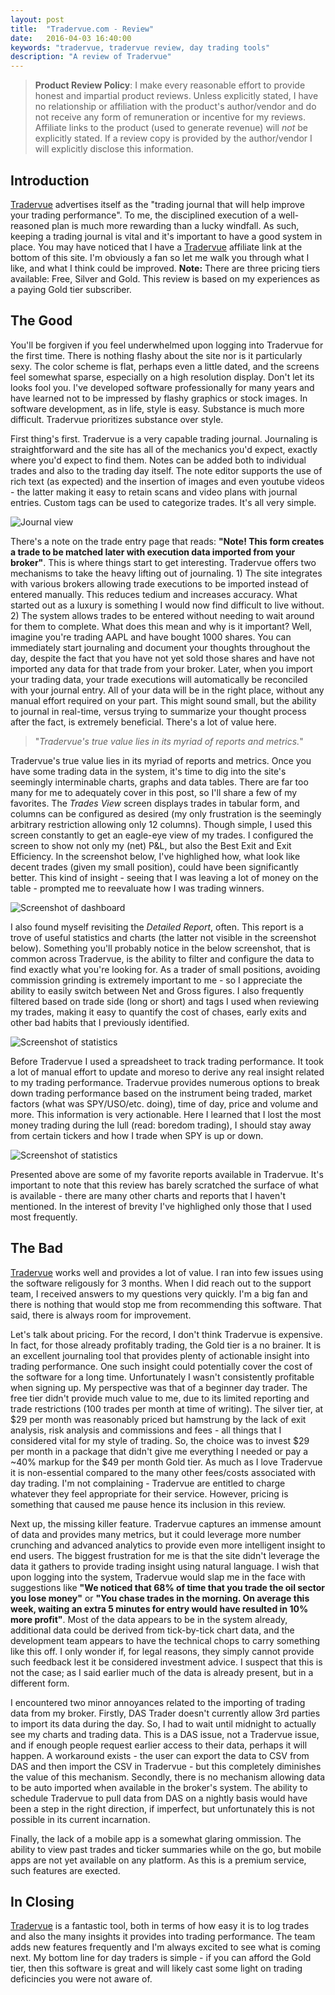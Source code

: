 ```yaml
---
layout: post
title:  "Tradervue.com - Review"
date:   2016-04-03 16:40:00
keywords: "tradervue, tradervue review, day trading tools"
description: "A review of Tradervue"
---
```


> **Product Review Policy**: I make every reasonable effort to provide honest and impartial product reviews. Unless explicitly stated, I have no relationship  or affiliation with the product's author/vendor and do not receive any form of remuneration or incentive for my reviews. Affiliate links to the product (used to generate revenue) will *not* be explicitly stated. If a review copy is provided by the author/vendor I will explicitly disclose this information.

Introduction
---
[Tradervue](http://www.tradervue.com/?friendref=9003/) advertises itself as the "trading journal that will help improve your trading performance". To me, the disciplined execution of a well-reasoned plan is much more rewarding than a lucky windfall. As such, keeping a trading journal is vital and it's important to have a good system in place. You may have noticed that I have a [Tradervue](http://www.tradervue.com/?friendref=9003/) affiliate link at the bottom of this site. I'm obviously a fan so let me walk you through what I like, and what I think could be improved. **Note:** There are three pricing tiers available: Free, Silver and Gold. This review is based on my experiences as a paying Gold tier subscriber. 


The Good
---
You'll be forgiven if you feel underwhelmed upon logging into Tradervue for the first time. There is nothing flashy about the site nor is it particularly sexy. The color scheme is flat, perhaps even a little dated, and the screens feel somewhat sparse, especially on a high resolution display. Don't let its looks fool you. I've developed software professionally for many years and have learned not to be impressed by flashy graphics or stock images. In software development, as in life, style is easy. Substance is much more difficult. Tradervue prioritizes substance over style. 

First thing's first. Tradervue is a very capable trading journal. Journaling is straightforward and the site has all of the mechanics you'd expect, exactly where you'd expect to find them. Notes can be added both to individual trades and also to the trading day itself. The note editor supports the use of rich text (as expected) and the insertion of images and even youtube videos - the latter making it easy to retain scans and video plans with journal entries. Custom tags can be used to categorize trades. It's all very simple.

![Journal view](/assets/img/tradervue/journal.png)


There's a note on the trade entry page that reads: **"Note! This form creates a trade to be matched later with execution data imported from your broker"**. This is where things start to get interesting. Tradervue offers two mechanisms to take the heavy lifting out of journaling. 1) The site integrates with various brokers allowing trade executions to be imported instead of entered manually. This reduces tedium and increases accuracy. What started out as a luxury is something I would now find difficult to live without. 2) The system allows trades to be entered without needing to wait around for them to complete. What does this mean and why is it important? Well, imagine you're trading AAPL and have bought 1000 shares. You can immediately start journaling and document your thoughts throughout the day, despite the fact that you have not yet sold those shares and have not imported any data for that trade from your broker. Later, when you import your trading data, your trade executions will automatically be reconciled with your journal entry. All of your data will be in the right place, without any manual effort required on your part. This might sound small, but the ability to journal in real-time, versus trying to summarize your thought process after the fact, is extremely beneficial. There's a lot of value here.

> "*Tradervue's true value lies in its myriad of reports and metrics.*"


Tradervue's true value lies in its myriad of reports and metrics. Once you have some trading data in the system, it's time to dig into the site's seemingly interminable charts, graphs and data tables. There are far too many for me to adequately cover in this post, so I'll share a few of my favorites. The *Trades View* screen displays trades in tabular form, and columns can be configured as desired (my only frustration is the seemingly arbitrary restriction allowing only 12 columns). Though simple, I used this screen constantly to get an eagle-eye view of my trades. I configured the screen to show not only my (net) P&L, but also the Best Exit and Exit Efficiency. In the screenshot below, I've highlighed how, what look like decent trades (given my small position), could have been significantly better. This kind of insight - seeing that I was leaving a lot of money on the table - prompted me to reevaluate how I was trading winners.


![Screenshot of dashboard](/assets/img/tradervue/exitefficiency.png)

I also found myself revisiting the *Detailed Report*, often. This report is a trove of useful statistics and charts (the latter not visible in the screenshot below). Something you'll probably notice in the below screenshot, that is common across Tradervue, is the ability to filter and configure the data to find exactly what you're looking for. As a trader of small positions, avoiding commission grinding is extremely important to me - so I appreciate the ability to easily switch between Net and Gross figures. I also frequently filtered based on trade side (long or short) and tags I used when reviewing my trades, making it easy to quantify the cost of chases, early exits and other bad habits that I previously identified.

![Screenshot of statistics](/assets/img/tradervue/statistics.png)

Before Tradervue I used a spreadsheet to track trading performance. It took a lot of manual effort to update and moreso to derive any real insight related to my trading performance. Tradervue provides numerous options to break down trading performance based on the instrument being traded, market factors (what was SPY/USO/etc. doing), time of day, price and volume and more. This information is very actionable. Here I learned that I lost the most money trading during the lull (read: boredom trading), I should stay away from certain tickers and how I trade when SPY is up or down. 

![Screenshot of statistics](/assets/img/tradervue/databreakdown.png)

Presented above are some of my favorite reports available in Tradervue. It's important to note that this review has barely scratched the surface of what is available - there are many other charts and reports that I haven't mentioned. In the interest of brevity I've highlighed only those that I used most frequently.  

The Bad
---
[Tradervue](http://www.tradervue.com/?friendref=9003/) works well and provides a lot of value. I ran into few issues using the software religously for 3 months. When I did reach out to the support team, I received answers to my questions very quickly. I'm a big fan and there is nothing that would stop me from recommending this software. That said, there is always room for improvement.

Let's talk about pricing. For the record, I don't think Tradervue is expensive. In fact, for those already profitably trading, the Gold tier is a no brainer. It is an excellent journaling tool that provides plenty of actionable insight into trading performance. One such insight could potentially cover the cost of the software for a long time. Unfortunately I wasn't consistently profitable when signing up. My perspective was that of a beginner day trader. The free tier didn't provide much value to me, due to its limited reporting and trade restrictions (100 trades per month at time of writing). The silver tier, at $29 per month was reasonably priced but hamstrung by the lack of exit analysis, risk analysis and commissions and fees - all things that I considered vital for my style of trading. So, the choice was to invest $29 per month in a package that didn't give me everything I needed or pay a ~40% markup for the $49 per month Gold tier. As much as I love Tradervue it is non-essential compared to the many other fees/costs associated with day trading. I'm not complaining - Tradervue are entitled to charge whatever they feel appropriate for their service. However, pricing is something that caused me pause hence its inclusion in this review.

Next up, the missing killer feature. Tradervue captures an immense amount of data and provides many metrics, but it could leverage more number crunching and advanced analytics to provide even more intelligent insight to end users. The biggest frustration for me is that the site didn't leverage the data it gathers to provide trading insight using natural language. I wish that upon logging into  the system, Tradervue would slap me in the face with suggestions like **"We noticed that 68% of time that you trade the oil sector you lose money"** or **"You chase trades in the morning. On average this week, waiting an extra 5 minutes for entry would have resulted in 10% more profit"**. Most of the data appears to be in the system already, additional data could be derived from tick-by-tick chart data, and the development team appears to have the technical chops to carry something like this off. I only wonder if, for legal reasons, they simply cannot provide such feedback lest it be considered investment advice. I suspect that this is not the case; as I said earlier much of the data is already present, but in a different form.

I encountered two minor annoyances related to the importing of trading data from my broker. Firstly, DAS Trader doesn't 
currently allow 3rd parties to import its data during the day. So, I had to wait until midnight to actually see my charts and trading data. This is a DAS issue, not a Tradervue issue, and if enough people request earlier access to their data, perhaps it will happen. A workaround exists - the user can export the data to CSV from DAS and then import the CSV in Tradervue - but this completely diminishes the value of this mechanism. Secondly, there is no mechanism allowing data to be auto imported when available in the broker's system. The ability to schedule Tradervue to pull data from DAS on a nightly basis would have been a step in the right direction, if imperfect, but unfortunately this is not possible in its current incarnation.

Finally, the lack of a mobile app is a somewhat glaring ommission. The ability to view past trades and ticker summaries while on the go, but mobile apps are not yet available on any platform. As this is a premium service, such features are exected.

In Closing
---
[Tradervue](http://www.tradervue.com/?friendref=9003/) is a fantastic tool, both in terms of how easy it is to log trades and also the many insights it provides into trading performance. The team adds new features frequently and I'm always excited to see what is coming next. My bottom line for day traders is simple - if you can afford the Gold tier, then this software is great and will likely cast some light on trading deficincies you were not aware of.